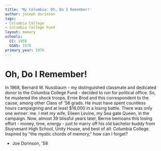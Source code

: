 ```yaml
---
title: 'My Columbia: Oh, Do I Remember!'
author: joseph dorinson
tags:
- Columbia College
- Columbia College Fund
layout: memory
schools:
  CC: 1958
  GSAS: 1976
primary_year: 1976
---
```

# Oh, Do I Remember!

In 1968, Bernard W. Nussbaum - my distinguished classmate and dedicated donor to the Columbia College Fund - decided to run for political office. So, he mustered the shock troops, Ernie Brod and this correspondent to the cause, among other Class of '58 grads. He must have spent countless hours campaigning and at least $16,000 in a losing battle. There was only one winner: me. I met my wife, Eileen Levine, my Sea gate Queen, in the campaign. Now, almost 39 blissful years later, Bernie bemoans this losing effort - money, time, energy - just to marry off his old bachelor buddy from Stuyvesant High School, Unity House, and best of all: Columbia College. Inspired by "the mystic chords of memory," how can I forget?

- Joe Dorinson, '58
